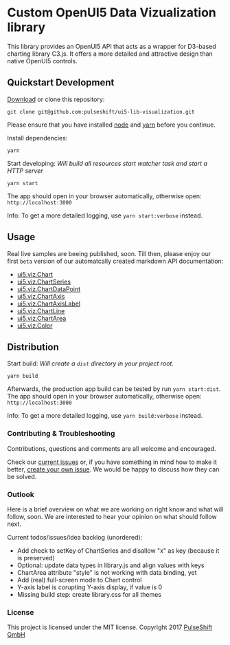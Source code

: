 # Custom OpenUI5 Data Vizualization library
This library provides an OpenUI5 API that acts as a wrapper for D3-based charting library C3.js. It offers a more detailed and attractive design than native OpenUI5 controls.

## Quickstart Development

[Download](https://github.com/pulseshift/ui5-lib-visualization/archive/master.zip) or clone this repository:
```
git clone git@github.com:pulseshift/ui5-lib-visualization.git
```

Please ensure that you have installed [node](https://nodejs.org/en/) and [yarn](https://yarnpkg.com/en/docs/install) before you continue.

Install dependencies:
```
yarn
```
Start developing:
_Will build all resources start watcher task and start a HTTP server_
```
yarn start
```

The app should open in your browser automatically, otherwise open: `http://localhost:3000`

Info: To get a more detailed logging, use `yarn start:verbose` instead.

## Usage

Real live samples are beeing published, soon. Till then, please enjoy our first `beta` version of our automatcally created markdown API documentation:
* [ui5.viz.Chart](./docs/Chart.md)
* [ui5.viz.ChartSeries](./docs/ChartSeries.md)
* [ui5.viz.ChartDataPoint](./docs/ChartDataPoint.md)
* [ui5.viz.ChartAxis](./docs/ChartAxis.md)
* [ui5.viz.ChartAxisLabel](./docs/ChartAxisLabel.md)
* [ui5.viz.ChartLine](./docs/ChartLine.md)
* [ui5.viz.ChartArea](./docs/ChartArea.md)
* [ui5.viz.Color](./docs/Color.md)


## Distribution

Start build:
_Will create a `dist` directory in your project root._
```
yarn build
```

Afterwards, the production app build can be tested by run `yarn start:dist`. The app should open in your browser automatically, otherwise open: `http://localhost:3000`

Info: To get a more detailed logging, use `yarn build:verbose` instead.

### Contributing & Troubleshooting

Contributions, questions and comments are all welcome and encouraged.

Check our [current issues](https://github.com/pulseshift/ui5-lib-visualization/issues) or, if you have something in mind how to make it better, [create your own issue](https://github.com/pulseshift/ui5-lib-visualization/issues/new). We would be happy to discuss how they can be solved.

### Outlook

Here is a brief overview on what we are working on right know and what will follow, soon. We are interested to hear your opinion on what should follow next.

Current todos/issues/idea backlog (unordered):
- Add check to setKey of ChartSeries and disallow "x" as key (because it is preserved)
- Optional: update data types in library.js and align values with keys
- ChartArea attribute "style" is not working with data binding, yet
- Add (real) full-screen mode to Chart control
- Y-axis label is corupting Y-axis display, if value is 0
- Missing build step: create library.css for all themes

### License

This project is licensed under the MIT license.
Copyright 2017 [PulseShift GmbH](https://pulseshift.com)
